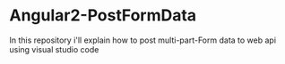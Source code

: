 # Angular2-PostFormData
In this repository i'll explain how to post multi-part-Form data to web api  using visual studio code 
